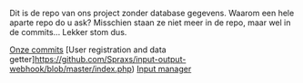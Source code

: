 Dit is de repo van ons project zonder database gegevens. Waarom een hele aparte repo do u ask?
Misschien staan ze niet meer in de repo, maar wel in de commits... Lekker stom dus.

[Onze commits](https://github.com/Spraxs/input-output-webhook/blob/master/commits.PNG)
[User registration and data getter]https://github.com/Spraxs/input-output-webhook/blob/master/index.php)
[Input manager](https://github.com/Spraxs/input-output-webhook/blob/master/controllers/levelController.php)

